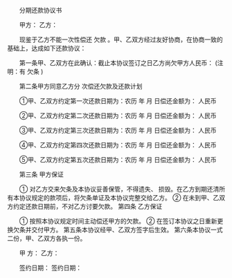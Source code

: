 
 


　　分期还款协议书


　　甲方： 乙方：


　　现鉴于乙方不能一次性偿还
欠款
。甲、乙双方经过友好协商，在协商一致的基础上，达成如下还款协议：


　　第一条甲、乙双方在此确认：截止本协议签订之日乙方尚欠甲方人民币： (注明：有
欠条
)


　　第二条甲方同意乙方分 次偿还欠款及还款计划


　　①甲、乙双方约定第一次还款日期为：农历 年 月 日偿还金额为：          人民币


　　②甲、乙双方约定第二次还款日期为：农历 年 月 日偿还金额为：          人民币


　　③甲、乙双方约定第三次还款日期为：农历 年 月 日偿还金额为：          人民币


　　④甲、乙双方约定第四次还款日期为：农历 年 月 日偿还金额为：           人民币


　　⑤甲、乙双方约定第五次还款日期为：农历 年 月 日偿还金额为：           人民币


　　第三条 甲方保证


　　① 对乙方交来欠条及本协议妥善保管，不得遗失、 损毁。在乙方到期还清所有本协议规定的款项后，将欠条单证及本协议完整交给乙方。 ② 在未到甲、乙双方约定还款日期前，不对乙方讨要欠款。 第四条 乙方保证


　　① 按照本协议规定时间主动偿还甲方的欠款。 ② 在签订本协议之日重新更换欠条并交付甲方。 第五条本协议经甲、乙双方签字后生效。 第六条本协议一式二份，甲、乙双方各执一份。


　　甲 方： 乙方：


　　签约日期： 签约日期：




 


 

 
 
 
 
 
  


  
 

  


  


  
 
 
 
 

